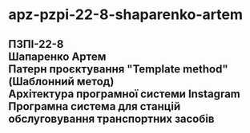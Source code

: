 # apz-pzpi-22-8-shaparenko-artem  
ПЗПІ-22-8  
Шапаренко Артем  
Патерн проєктування "Template method" (Шаблонний метод)    
Архітектура програмної системи Instagram  
Програмна система для станцій обслуговування транспортних засобів  
---
